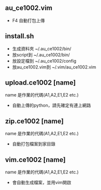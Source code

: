 au_ce1002.vim
------
  * F4 自動打包上傳

install.sh
------
  * 生成資料夾 ~/.au_ce1002/bin/
  * 放script到 ~/.au_ce1002/bin/
  * 放設定檔到 ~/.au_ce1002/config
  * 放au_ce1002.vim到 ~/.vim/au_ce1002.vim

upload.ce1002 [name]
------
  name 是作業的代碼(A1,A2,E1,E2 etc.)
  * 自動上傳的python，請先確定有連上網路

zip.ce1002 [name]
------
  name 是作業的代碼(A1,A2,E1,E2 etc.)
  * 自動打包檔案到家目錄

vim.ce1002 [name]
------
  name 是作業的代碼(A1,A2,E1,E2 etc.)
  * 會自動生成檔案，並用vim開啟

